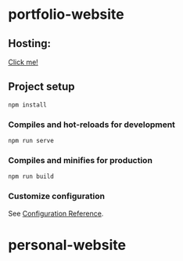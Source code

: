 # portfolio-website

<h2>Hosting:</h2>
<a href="https://adamclarke.netlify.app//">Click me!</a>

## Project setup
```
npm install
```

### Compiles and hot-reloads for development
```
npm run serve
```

### Compiles and minifies for production
```
npm run build
```

### Customize configuration
See [Configuration Reference](https://cli.vuejs.org/config/).
# personal-website
